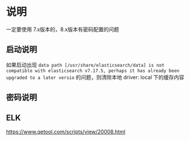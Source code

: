 # 说明

一定要使用 7.x版本的，8.x版本有密码配置的问题

## 启动说明

如果启动出现 `data path [/usr/share/elasticsearch/data] is not compatible with elasticsearch v7.17.5, perhaps it has already been upgraded to a later versio` 的问题，则清除本地 driver: local 下的缓存内容

## 密码说明


## ELK 

https://www.qetool.com/scripts/view/20008.html